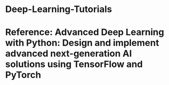 # Deep-Learning-Tutorials
# Reference: Advanced Deep Learning with Python: Design and implement advanced next-generation AI solutions using TensorFlow and PyTorch
